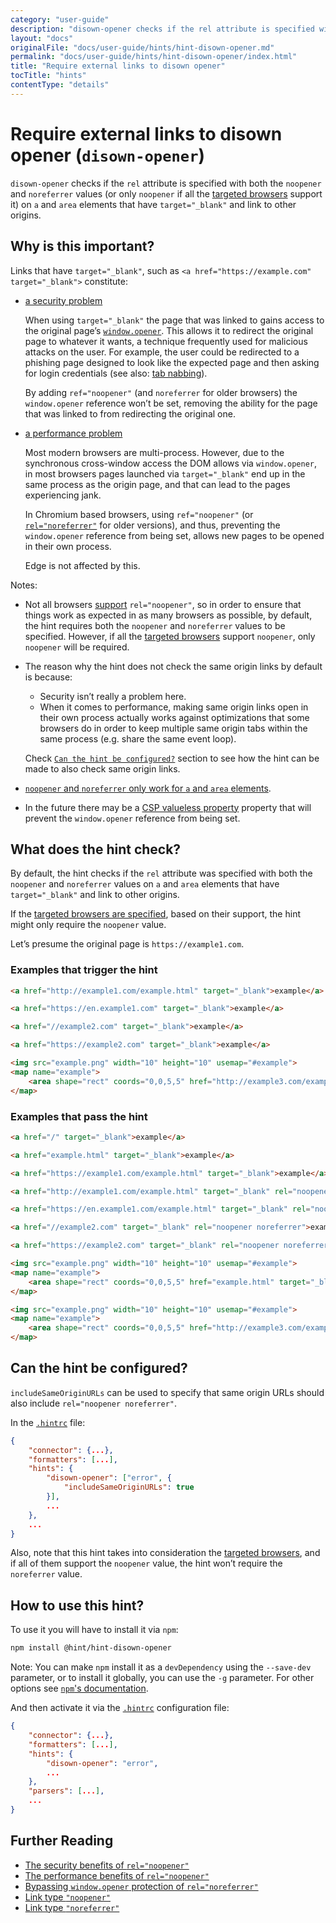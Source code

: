 ```yaml
---
category: "user-guide"
description: "disown-opener checks if the rel attribute is specified with boththe noopener and noreferrer values (or only noopener if all thetargeted browsers support it) ona and area elements that have target=\"_blank\" and link to otherorigins."
layout: "docs"
originalFile: "docs/user-guide/hints/hint-disown-opener.md"
permalink: "docs/user-guide/hints/hint-disown-opener/index.html"
title: "Require external links to disown opener"
tocTitle: "hints"
contentType: "details"
---
```

# Require external links to disown opener (`disown-opener`)

`disown-opener` checks if the `rel` attribute is specified with both
the `noopener` and `noreferrer` values (or only `noopener` if all the
[targeted browsers](../index.md#browser-configuration) support it) on
`a` and `area` elements that have `target="_blank"` and link to other
origins.

## Why is this important?

Links that have `target="_blank"`, such as
`<a href="https://example.com" target="_blank">` constitute:

* [a security problem][security problem]

  When using `target="_blank"` the page that was linked to gains
  access to the original page’s [`window.opener`][window.opener].
  This allows it to redirect the original page to whatever it wants,
  a technique frequently used for malicious attacks on the user.
  For example, the user could be redirected to a phishing page
  designed to look like the expected page and then asking for login
  credentials (see also: [tab nabbing][tab nabbing]).

  By adding `ref="noopener"` (and `noreferrer` for older browsers)
  the `window.opener` reference won’t be set, removing the ability
  for the page that was linked to from redirecting the original one.

* [a performance problem][performance problem]

  Most modern browsers are multi-process. However, due to the
  synchronous cross-window access the DOM allows via `window.opener`,
  in most browsers pages launched via `target="_blank"` end up in
  the same process as the origin page, and that can lead to the pages
  experiencing jank.

  In Chromium based browsers, using `ref="noopener"` (or
  [`rel="noreferrer"`][noreferrer chromium] for older versions), and
  thus, preventing the `window.opener` reference from being set, allows
  new pages to be opened in their own process.

  Edge is not affected by this.

Notes:

* Not all browsers [support][noopener support] `rel="noopener"`,
  so in order to ensure that things work as expected in as many
  browsers as possible, by default, the hint requires both the
  `noopener` and `noreferrer` values to be specified. However,
  if all the [targeted browsers](../index.md#browser-configuration)
  support `noopener`, only `noopener` will be required.

* The reason why the hint does not check the same origin links by
  default is because:

  * Security isn’t really a problem here.
  * When it comes to performance, making same origin links open in
    their own process actually works against optimizations that some
    browsers do in order to keep multiple same origin tabs within
    the same process (e.g. share the same event loop).

  Check [`Can the hint be configured?`](#can-the-hint-be-configured)
  section to see how the hint can be made to also check same origin
  links.

* [`noopener` and `noreferrer` only work for `a` and `area`
  elements][html5sec].

* In the future there may be a [CSP valueless property][csp valueless
  property] property that will prevent the `window.opener` reference
  from being set.

## What does the hint check?

By default, the hint checks if the `rel` attribute was specified with
both the `noopener` and `noreferrer` values on `a` and `area` elements
that have `target="_blank"` and link to other origins.

If the [targeted browsers are specified](#can-the-hint-be-configured),
based on their support, the hint might only require the `noopener` value.

Let’s presume the original page is `https://example1.com`.

### Examples that **trigger** the hint

```html
<a href="http://example1.com/example.html" target="_blank">example</a>
```

```html
<a href="https://en.example1.com" target="_blank">example</a>
```

```html
<a href="//example2.com" target="_blank">example</a>
```

```html
<a href="https://example2.com" target="_blank">example</a>
```

```html
<img src="example.png" width="10" height="10" usemap="#example">
<map name="example">
    <area shape="rect" coords="0,0,5,5" href="http://example3.com/example.html" target="_blank">
</map>
```

### Examples that **pass** the hint

```html
<a href="/" target="_blank">example</a>
```

```html
<a href="example.html" target="_blank">example</a>
```

```html
<a href="https://example1.com/example.html" target="_blank">example</a>
```

```html
<a href="http://example1.com/example.html" target="_blank" rel="noopener noreferrer">example</a>
```

```html
<a href="https://en.example1.com/example.html" target="_blank" rel="noopener noreferrer">example</a>
```

```html
<a href="//example2.com" target="_blank" rel="noopener noreferrer">example</a>
```

```html
<a href="https://example2.com" target="_blank" rel="noopener noreferrer">example</a>
```

```html
<img src="example.png" width="10" height="10" usemap="#example">
<map name="example">
    <area shape="rect" coords="0,0,5,5" href="example.html" target="_blank">
</map>
```

```html
<img src="example.png" width="10" height="10" usemap="#example">
<map name="example">
    <area shape="rect" coords="0,0,5,5" href="http://example3.com/example.html" target="_blank" rel="noopener noreferrer">
</map>
```

## Can the hint be configured?

`includeSameOriginURLs` can be used to specify that same origin URLs
should also include `rel="noopener noreferrer"`.

In the [`.hintrc`][hintrc] file:

```json
{
    "connector": {...},
    "formatters": [...],
    "hints": {
        "disown-opener": ["error", {
            "includeSameOriginURLs": true
        }],
        ...
    },
    ...
}
```

Also, note that this hint takes into consideration the [targeted
browsers](../index.md#browser-configuration), and if all of them
support the `noopener` value, the hint won’t require the `noreferrer`
value.

## How to use this hint?

To use it you will have to install it via `npm`:

```bash
npm install @hint/hint-disown-opener
```

Note: You can make `npm` install it as a `devDependency` using the
`--save-dev` parameter, or to install it globally, you can use the
`-g` parameter. For other options see [`npm`'s
documentation](https://docs.npmjs.com/cli/install).

And then activate it via the [`.hintrc`][hintrc] configuration file:

```json
{
    "connector": {...},
    "formatters": [...],
    "hints": {
        "disown-opener": "error",
        ...
    },
    "parsers": [...],
    ...
}
```

## Further Reading

* [The security benefits of `rel="noopener"`][security problem]
* [The performance benefits of `rel="noopener"`][performance problem]
* [Bypassing `window.opener` protection of `rel="noreferrer"`][html5sec]
* [Link type `"noopener"`](https://html.spec.whatwg.org/#link-type-noopener)
* [Link type `"noreferrer"`](https://html.spec.whatwg.org/#link-type-noreferrer)

<!-- Link labels: -->

[csp valueless property]: https://github.com/w3c/webappsec/issues/139
[html5sec]: https://html5sec.org/#143
[noopener support]: http://caniuse.com/#feat=rel-noopener
[noreferrer chromium]: https://blog.chromium.org/2009/12/links-that-open-in-new-processes.html
[performance problem]: https://jakearchibald.com/2016/performance-benefits-of-rel-noopener/
[security problem]: https://mathiasbynens.github.io/rel-noopener/
[hintrc]: https://webhint.io/docs/user-guide/further-configuration/hintrc-formats/
[tab nabbing]: http://www.azarask.in/blog/post/a-new-type-of-phishing-attack/
[window.opener]: https://developer.mozilla.org/en-US/docs/Web/API/Window/opener
